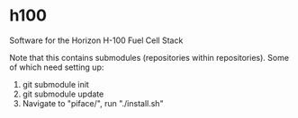 h100
====

Software for the Horizon H-100 Fuel Cell Stack

Note that this contains submodules (repositories within repositories). Some of which need setting up:

1. git submodule init
2. git submodule update
3. Navigate to "piface/", run "./install.sh"
